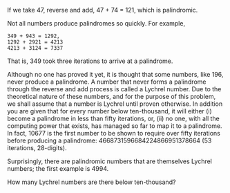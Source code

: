 If we take 47, reverse and add, 47 + 74 = 121, which is palindromic.

Not all numbers produce palindromes so quickly. For example,

	349 + 943 = 1292,
	1292 + 2921 = 4213
	4213 + 3124 = 7337

That is, 349 took three iterations to arrive at a palindrome.

Although no one has proved it yet, it is thought that some numbers, like 196,
never produce a palindrome. A number that never forms a palindrome through
the reverse and add process is called a Lychrel number. Due to the theoretical
nature of these numbers, and for the purpose of this problem, we shall assume
that a number is Lychrel until proven otherwise. In addition you are given that for
every number below ten-thousand, it will either (i) become a palindrome in less
than fifty iterations, or, (ii) no one, with all the computing power that exists,
has managed so far to map it to a palindrome. In fact, 10677 is the first number
to be shown to require over fifty iterations before producing a palindrome:
4668731596684224866951378664 (53 iterations, 28-digits).

Surprisingly, there are palindromic numbers that are themselves Lychrel numbers;
the first example is 4994.

How many Lychrel numbers are there below ten-thousand?